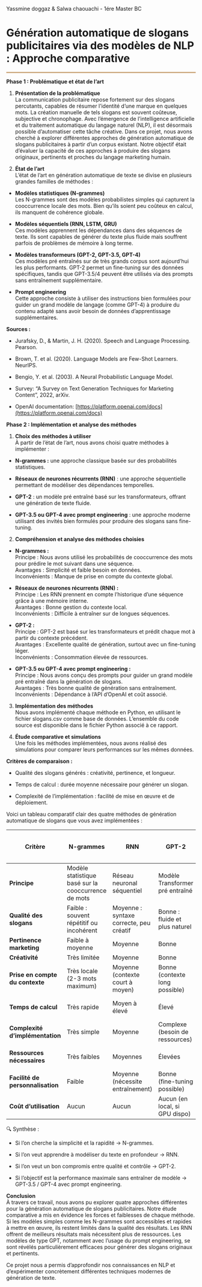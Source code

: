 Yassmine doggaz & Salwa chaouachi \- 1ére Master BC

# **Génération automatique de slogans publicitaires via des modèles de NLP : Approche comparative**

![][image1]

**Phase 1 : Problématique et état de l’art**

1. **Présentation de la problématique**  
    La communication publicitaire repose fortement sur des slogans percutants, capables de résumer l’identité d’une marque en quelques mots. La création manuelle de tels slogans est souvent coûteuse, subjective et chronophage. Avec l’émergence de l’intelligence artificielle et du traitement automatique du langage naturel (NLP), il est désormais possible d’automatiser cette tâche créative. Dans ce projet, nous avons cherché à explorer différentes approches de génération automatique de slogans publicitaires à partir d’un corpus existant. Notre objectif était d’évaluer la capacité de ces approches à produire des slogans originaux, pertinents et proches du langage marketing humain.

2. **État de l’art**  
    L’état de l’art en génération automatique de texte se divise en plusieurs grandes familles de méthodes :

* **Modèles statistiques (N-grammes)**  
   Les N-grammes sont des modèles probabilistes simples qui capturent la cooccurrence locale des mots. Bien qu’ils soient peu coûteux en calcul, ils manquent de cohérence globale.

* **Modèles séquentiels (RNN, LSTM, GRU)**  
   Ces modèles apprennent les dépendances dans des séquences de texte. Ils sont capables de générer du texte plus fluide mais souffrent parfois de problèmes de mémoire à long terme.

* **Modèles transformeurs (GPT-2, GPT-3.5, GPT-4)**  
   Ces modèles pré entraînés sur de très grands corpus sont aujourd’hui les plus performants. GPT-2 permet un fine-tuning sur des données spécifiques, tandis que GPT-3.5/4 peuvent être utilisés via des prompts sans entraînement supplémentaire.

* **Prompt engineering**  
   Cette approche consiste à utiliser des instructions bien formulées pour guider un grand modèle de langage (comme GPT-4) à produire du contenu adapté sans avoir besoin de données d’apprentissage supplémentaires.

**Sources :**

* Jurafsky, D., & Martin, J. H. (2020). Speech and Language Processing. Pearson.

* Brown, T. et al. (2020). Language Models are Few-Shot Learners. NeurIPS.

* Bengio, Y. et al. (2003). A Neural Probabilistic Language Model.

* Survey: “A Survey on Text Generation Techniques for Marketing Content”, 2022, arXiv.

* OpenAI documentation: [https://platform.openai.com/docs](https://platform.openai.com/docs)

**Phase 2 : Implémentation et analyse des méthodes**

1. **Choix des méthodes à utiliser**  
    À partir de l’état de l’art, nous avons choisi quatre méthodes à implémenter :

* **N-grammes :** une approche classique basée sur des probabilités statistiques.

* **Réseaux de neurones récurrents (RNN)** : une approche séquentielle permettant de modéliser des dépendances temporelles.

* **GPT-2** : un modèle pré entraîné basé sur les transformateurs, offrant une génération de texte fluide.

* **GPT-3.5 ou GPT-4 avec prompt engineering** : une approche moderne utilisant des invités bien formulés pour produire des slogans sans fine-tuning.

2. **Compréhension et analyse des méthodes choisies**

* **N-grammes :**  
   Principe : Nous avons utilisé les probabilités de cooccurrence des mots pour prédire le mot suivant dans une séquence.  
   Avantages : Simplicité et faible besoin en données.  
   Inconvénients : Manque de prise en compte du contexte global.

* **Réseaux de neurones récurrents (RNN) :**  
   Principe : Les RNN prennent en compte l’historique d’une séquence grâce à une mémoire interne.  
   Avantages : Bonne gestion du contexte local.  
   Inconvénients : Difficile à entraîner sur de longues séquences.

* **GPT-2 :**  
   Principe : GPT-2 est basé sur les transformateurs et prédit chaque mot à partir du contexte précédent.  
   Avantages : Excellente qualité de génération, surtout avec un fine-tuning léger.  
   Inconvénients : Consommation élevée de ressources.

* **GPT-3.5 ou GPT-4 avec prompt engineering :**  
   Principe : Nous avons conçu des prompts pour guider un grand modèle pré entraîné dans la génération de slogans.  
   Avantages : Très bonne qualité de génération sans entraînement.  
   Inconvénients : Dépendance à l’API d’OpenAI et coût associé.

3. **Implémentation des méthodes**  
    Nous avons implémenté chaque méthode en Python, en utilisant le fichier slogans.csv comme base de données. L’ensemble du code source est disponible dans le fichier Python associé à ce rapport.

4. **Étude comparative et simulations**  
    Une fois les méthodes implémentées, nous avons réalisé des simulations pour comparer leurs performances sur les mêmes données.

**Critères de comparaison :**

* Qualité des slogans générés : créativité, pertinence, et longueur.

* Temps de calcul : durée moyenne nécessaire pour générer un slogan.

* Complexité de l’implémentation : facilité de mise en œuvre et de déploiement.

Voici un tableau comparatif clair des quatre méthodes de génération automatique de slogans que vous avez implémentées :

| Critère | N-grammes | RNN | GPT-2 | GPT-3.5 / GPT-4 (Prompt Engineering) |
| ----- | ----- | ----- | ----- | ----- |
| **Principe** | Modèle statistique basé sur la cooccurrence de mots | Réseau neuronal séquentiel | Modèle Transformer pré entraîné | Utilisation de prompts sur modèle pré entraîné |
| **Qualité des slogans** | Faible : souvent répétitif ou incohérent | Moyenne : syntaxe correcte, peu créatif | Bonne : fluide et plus naturel | Très bonne : slogans cohérents et marketing |
| **Pertinence marketing** | Faible à moyenne | Moyenne | Bonne | Excellente |
| **Créativité** | Très limitée | Moyenne | Bonne | Très bonne |
| **Prise en compte du contexte** | Très locale (2-3 mots maximum) | Moyenne (contexte court à moyen) | Bonne (contexte long possible) | Excellente (contexte étendu avec instructions) |
| **Temps de calcul** | Très rapide | Moyen à élevé | Élevé | Très rapide (côté utilisateur) |
| **Complexité d’implémentation** | Très simple | Moyenne | Complexe (besoin de ressources) | Simple (via API, sans entraînement) |
| **Ressources nécessaires** | Très faibles | Moyennes | Élevées | Faibles (externalisées via API) |
| **Facilité de personnalisation** | Faible | Moyenne (nécessite entraînement) | Bonne (fine-tuning possible) | Très bonne (prompting flexible) |
| **Coût d’utilisation** | Aucun | Aucun | Aucun (en local, si GPU dispo) | Coût lié à l’API OpenAI |

🔍 Synthèse :

* Si l’on cherche la simplicité et la rapidité → N-grammes.

* Si l’on veut apprendre à modéliser du texte en profondeur → RNN.

* Si l’on veut un bon compromis entre qualité et contrôle → GPT-2.

* Si l’objectif est la performance maximale sans entraîner de modèle → GPT-3.5 / GPT-4 avec prompt engineering.

**Conclusion**  
 À travers ce travail, nous avons pu explorer quatre approches différentes pour la génération automatique de slogans publicitaires. Notre étude comparative a mis en évidence les forces et faiblesses de chaque méthode. Si les modèles simples comme les N-grammes sont accessibles et rapides à mettre en œuvre, ils restent limités dans la qualité des résultats. Les RNN offrent de meilleurs résultats mais nécessitent plus de ressources. Les modèles de type GPT, notamment avec l’usage du prompt engineering, se sont révélés particulièrement efficaces pour générer des slogans originaux et pertinents.

Ce projet nous a permis d’approfondir nos connaissances en NLP et d’expérimenter concrètement différentes techniques modernes de génération de texte.

[image1]: <data:image/png;base64,iVBORw0KGgoAAAANSUhEUgAAAnAAAAAECAYAAAAOPwJdAAAANElEQVR4Xu3WMQ0AMAwEseAOoJIpqGYvgrzkwcshuLqnHwAAOeoPAADsZuAAAMIYOACAMAOTpGslhjl7rwAAAABJRU5ErkJggg==>